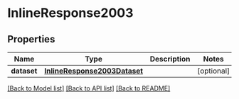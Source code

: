 # InlineResponse2003

## Properties
Name | Type | Description | Notes
------------ | ------------- | ------------- | -------------
**dataset** | [**InlineResponse2003Dataset**](InlineResponse2003Dataset.md) |  | [optional] 

[[Back to Model list]](../README.md#documentation-for-models) [[Back to API list]](../README.md#documentation-for-api-endpoints) [[Back to README]](../README.md)


